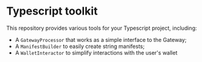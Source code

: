 # Typescript toolkit
This repository provides various tools for your Typescript project, including:
- A `GatewayProcessor` that works as a simple interface to the Gateway;
- A `ManifestBuilder` to easily create string manifests;
- A `WalletInteractor` to simplify interactions with the user's wallet
